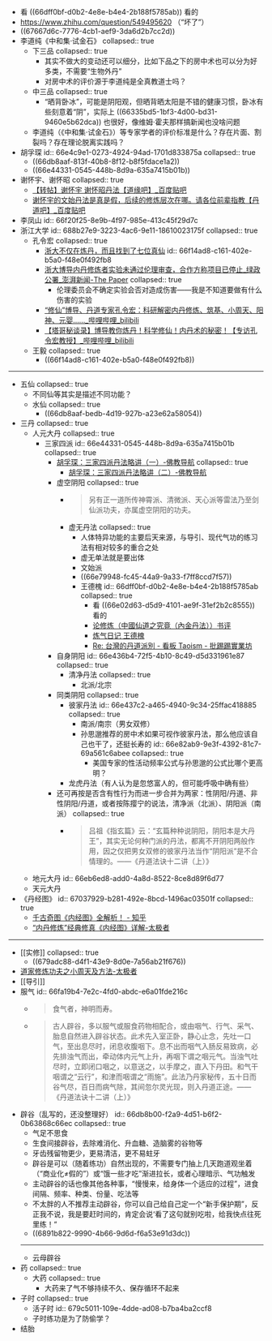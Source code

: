 - 看 ((66dff0bf-d0b2-4e8e-b4e4-2b188f5785ab)) 看的
- https://www.zhihu.com/question/549495620 （“坏了”）
- ((67667d6c-7776-4cb1-aef9-3da6d2b7cc2d))
- 李道纯《中和集·试金石》
  collapsed:: true
	- 下三品
	  collapsed:: true
		- 其实不做大的变动还可以细分，比如下品之下的房中术也可以分为好多类，不需要“生物外丹”
		- 对房中术的评价源于李道纯是全真教道士吗？
	- 中三品
	  collapsed:: true
		- “晒背卧冰”，可能是阴阳观，但晒背晒太阳是不错的健康习惯，卧冰有些刻意着“阴”，实际上 ((66335bd5-1bf3-4d00-bd31-9460e5b62dca)) 也很好，像维姆·霍夫那样搞新闻也没啥问题
	- 李道纯（《中和集·试金石》）等专家学者的评价标准是什么？存在片面、割裂吗？存在理论脱离实践吗？
- 胡孚琛
  id:: 66e4c9e1-0273-4924-94ad-1701d833875a
  collapsed:: true
	- ((66db8aaf-813f-40b8-8f12-b8f5fdace1a2))
	- ((66e44331-0545-448b-8d9a-635a7415b01b))
- 谢怀宇、谢怀昭
  collapsed:: true
	- [【转帖】谢怀宇 谢怀昭丹法【道缘吧】_百度贴吧](https://tieba.baidu.com/p/3569656573)
	- [谢怀宇的文始丹法是真是假，后续的修炼层次在哪。请各位前辈指教【丹道吧】_百度贴吧](https://tieba.baidu.com/p/8091261051)
- 李凤山
  id:: 66f20f25-8e9b-4f97-985e-413c45f29d7c
- 浙江大学
  id:: 688b27e9-3223-4ac6-9e11-18610023175f
  collapsed:: true
	- 孔令宏
	  collapsed:: true
		- [浙大不仅在炼丹，而且找到了七位真仙](https://baijiahao.baidu.com/s?id=1597168534280600650)
		  id:: 66f14ad8-c161-402e-b5a0-f48e0f492fb8
		- [浙大博导内丹修炼者实验未通过伦理审查，合作方称项目已停止_绿政公署_澎湃新闻-The Paper](https://www.thepaper.cn/newsDetail_forward_2090737)
		  collapsed:: true
			- 伦理委员会不确定实验会否对造成伤害——我是不知道要做有什么伤害的实验
		- [“修仙”博导、丹道专家孔令宏：科研解密内丹修炼、筑基、小周天、阳神、元婴……_哔哩哔哩_bilibili](https://www.bilibili.com/video/BV1t64y1v7dT)
		- [【塔哥秘谈录】博导教你炼丹！科学修仙！内丹术的秘密！【专访孔令宏教授】_哔哩哔哩_bilibili](https://www.bilibili.com/video/BV17g411L7ip)
	- 王毅
	  collapsed:: true
		- ((66f14ad8-c161-402e-b5a0-f48e0f492fb8))
- ---
- 五仙
  collapsed:: true
	- 不同仙等其实是描述不同功能？
	- 水仙
	  collapsed:: true
		- ((66db8aaf-bedb-4d19-927b-a23e62a58054))
- 三丹
  collapsed:: true
	- 人元大丹
	  collapsed:: true
		- 三家四派
		  id:: 66e44331-0545-448b-8d9a-635a7415b01b
		  collapsed:: true
			- [胡孚琛：三家四派丹法略讲（一）-佛教导航](https://www.fjdh.cn/wumin/2010/04/193949103861.html)
			  collapsed:: true
				- [胡孚琛：三家四派丹法略讲（二）-佛教导航](https://www.fjdh.cn/wumin/2010/04/194155103898.html)
			- 虚空阴阳
			  collapsed:: true
				- >另有正一道所传神霄派、清微派、天心派等雷法乃至剑仙派功夫，亦属虚空阴阳的功夫。
				- 虚无丹法
				  collapsed:: true
					- 人体特异功能的主要后天来源，与导引、现代气功的练习法有相对较多的重合之处
					- 虚无单法就是要出体
					- 文始派
					- ((66e79948-fc45-44a9-9a33-f7ff8ccd7f57))
					- 王德槐
					  id:: 66dff0bf-d0b2-4e8e-b4e4-2b188f5785ab
					  collapsed:: true
						- 看 ((66e02d63-d5d9-4101-ae9f-31ef2b2c8555)) 看的
						- [论修炼（中國仙道之究竟（內金丹法））书评](https://book.douban.com/review/13523053/)
						- [炼气日记      王德槐](https://www.douban.com/note/716421476/?_i=6050496sO0McmU)
						- [Re: 台灣的丹道派別 - 看板 Taoism - 批踢踢實業坊](https://www.ptt.cc/bbs/Taoism/M.1213334680.A.493.html)
			- 自身阴阳
			  id:: 66e436b4-72f5-4b10-8c49-d5d331961e87
			  collapsed:: true
				- 清净丹法
				  collapsed:: true
					- 北派/北宗
			- 同类阴阳
			  collapsed:: true
				- 彼家丹法
				  id:: 66e437c2-a465-4940-9c34-25ffac418885
				  collapsed:: true
					- 南派/南宗（男女双修）
					- 孙思邈推荐的房中术如果可视作彼家丹法，那么他应该自己也干了，还挺长寿的
					  id:: 66e82ab9-9e3f-4392-81c7-69a561c6abee
					  collapsed:: true
						- 美国专家的性活动频率公式与孙思邈的公式比哪个更高明？
				- 龙虎丹法（有人认为是忽悠富人的，但可能呼吸中确有些）
			- 还可再按是否含有性行为而进一步合并为两家：性阴阳/丹道、非性阴阳/丹道，或者按陈撄宁的说法，清净派（北派）、阴阳派（南派）
			  collapsed:: true
				- >吕祖《指玄篇》云：“玄篇种种说阴阳，阴阳本是大丹王”，其实无论何种门派的丹法，都离不开阴阳两般作用，因之仅把男女双修的彼家丹法当作“阴阳派”是不合情理的。——《丹道法诀十二讲（上）》
	- 地元大丹
	  id:: 66eb6ed8-add0-4a8d-8522-8ce8d89f6d77
	- 天元大丹
- 《丹经图》
  id:: 67037929-b281-492e-8bcd-1496ac03501f
  collapsed:: true
	- [千古奇图《内经图》全解析！ - 知乎](https://zhuanlan.zhihu.com/p/618752596)
	- [“内丹修炼”经典修真《内经图》详解-太极者](https://www.taijizhe.com/topic.php?vid=3710)
- ---
- [[实修]]
  collapsed:: true
	- ((679adc88-d4f1-43e9-8d0e-7a56ab21f676))
- [道家修炼功夫之小周天及方法-太极者](https://www.taijizhe.com/topic.php?vid=3947)
- [[导引]]
- 服气
  id:: 66fa19b4-7e2c-4fd0-abdc-e6a01fde216c
	- >食气者，神明而寿。
	- >古人辟谷，多以服气或服食药物相配合，或由咽气、行气、采气、胎息自然进入辟谷状态。此术先入室正卧，静心止念，先吐一口气，至出息尽时，闭息收腹咽下。息不出而咽气入肠反易致病，必先排浊气而出，牵动体内元气上升，再咽下谓之咽元气。当浊气吐尽时，立即闭口咽之，以意送之，以手摩之，直入下丹田。和气干咽谓之“云行”，和津而咽谓之“雨施”。此法乃丹家秘传，五十日而谷气尽，百日而病气除，其间忽尔灵光现，则入丹道正途。——《丹道法诀十二讲（上）》
- 辟谷（乱写的，还没整理好）
  id:: 66db8b00-f2a9-4d51-b6f2-0b63868c66ec
  collapsed:: true
	- 气足不思食
	- 生食间接辟谷，去除难消化、升血糖、造脑雾的谷物等
	- 牙齿残留物更少，更易清洁，更不易蛀牙
	- 辟谷是可以（随着练功）自然出现的，不需要专门抽上几天跑道观坐着（“商业化≠假的”）或“饿一些才吃”渐进拉长，或者心理暗示、气功触发
	- 主动辟谷的话也像其他各种事，“慢慢来，给身体一个适应的过程”，进食间隔、频率、种类、份量、吃法等
	- 不太胖的人不推荐主动辟谷，你可以自己给自己定一个“新手保护期”，反正我不说，我是要赶时间的，肯定会说‘看了这句就别吃啦，给我快点往死里练！“
	- ((6891b822-9990-4b66-9d6d-f6a53e91d3dc))
	- ---
	- 云母辟谷
- 药
  collapsed:: true
	- 大药
	  collapsed:: true
		- 大药来了气不够持续不久、保存循环不起来
- 子时
  collapsed:: true
	- 活子时
	  id:: 679c5011-109e-4dde-ad08-b7ba4ba2ccf8
	- 子时练功是为了防偷学？
- 结胎
